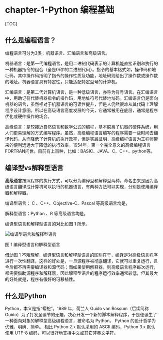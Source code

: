 # chapter-1-Python 编程基础

[TOC]

## 什么是编程语言？

编程语言可分为3类：机器语言、汇编语言和高级语言。

机器语言：是第一代编程语言，是用二进制代码表示的计算机能直接识别和执行的一种机器指令的组合（全是0和1的二进制代码）。指令的基本格式如，操作码和地址码，其中操作码指明了指令的操作性质及功能，地址码则给出了操作数或操作数的地址。机器语言具有特定性，只能适配特定型号的计算机。

汇编语言：是第二代计算机语言，是一种低级语言，亦称为符号语言。在汇编语言中，用助记符代替机器指令的操作码，用地址符号代替地址码。汇编语言仍是面向机器的语言，虽然相对于机器语言的可读性提升，但是人仍然很难从其代码上理解程序设计意图。所以在高级语言高度发展的今天，它通常被用在底层，通常是程序优化或硬件操作的场合。

高级语言：是较接近自然语言和数学公式的编程，基本脱离了机器的硬件系统，用人们更易理解的方式编写程序。虽然，高级编程语言编写的程序需要一些时间去翻译代码，从而降低了计算机的执行效率，但是实践证明，高级编程语言为工程师带来的便利远远大于降低的执行效率。1954年，第一个完全意义的高级编程语言FORTRAN问世。目前有上百种，比如：BASIC、JAVA、C、C++、python等。

## 编译型vs解释型语言

**高级语言**按照程序的执行方式，可以分为编译型和解释型两种，命名由来是因为高级语言翻译成计算机可以执行的机器语言，有两种方法可以实现，分别是使用编译器和解释器。

编译型语言： C 、C++、Objective-C、Pascal 等高级语言均是，

解释型语言：Python 、R 等高级语言均是。

编译型语言和解释型语言的对比如图 1 所示。 


 ![编译型语言和解释型语言](http://c.biancheng.net/uploads/allimg/190211/2-1Z2111G33L03.gif)

 图 1 编译型语言和解释型语言

 借助图 1  不难理解，编译型语言和解释型语言的区别在于，编译是对高级语言程序进行一次性翻译，这样的好处是，一旦源程序被彻底翻译，它就可以重复运行，且今后都不再需要编译器和源代码；而如果使用解释器，则高级语言程序每次运行，都需要借助源程序和解释器，因此解释型语言的程序运行效率通常较低，但其最大的好处就是，程序有很好的可移植性。

## 什么是Python 

Python，本义是指“蟒蛇”。1989 年，荷兰人 Guido van Rossum（后续简称 Guido）为了打发圣诞节的无趣，决心开发一个新的脚本解释程序，于是便诞生了一种面向对象的解释型高级编程语言，被命名为 Python。
Python 的设计哲学为优雅、明确、简单。
相比 Python 2.x 默认采用的 ASCII 编码，Python 3.x 默认使用 UTF-8 编码，可以很好地支持中文或其它非英文字符。


